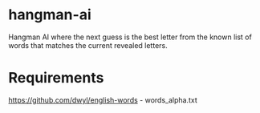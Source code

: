 # hangman-ai
Hangman AI where the next guess is the best letter from the known list of words that matches the current revealed letters.

# Requirements
https://github.com/dwyl/english-words - words_alpha.txt
